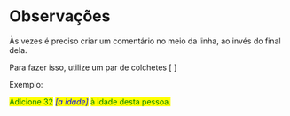 # Observações

Às vezes é preciso criar um comentário no meio da linha, ao invés do final dela.

Para fazer isso, utilize um par de colchetes \[ ]

Exemplo:

<mark style="color:green;background-color:yellow;">Adicione 32</mark> _<mark style="color:blue;background-color:yellow;">\[a idade]</mark>_ <mark style="color:green;background-color:yellow;">à idade desta pessoa.</mark>
